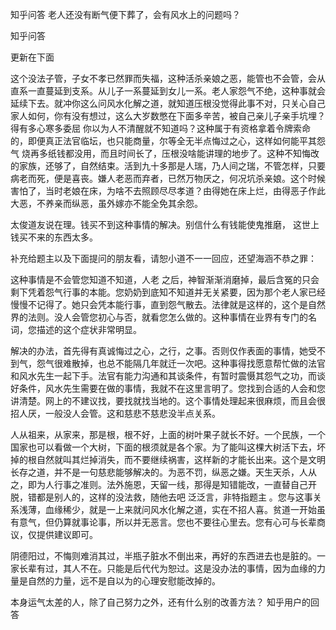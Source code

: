  
 知乎问答 老人还没有断气便下葬了，会有风水上的问题吗？ 
 
 
 
 
 
 知乎问答 
 
 

 

 更新在下面

 

 这个没法子管，子女不孝已然罪而失福，这种活杀亲娘之恶，能管也不会管，会从直系一直蔓延到支系。从儿子一系蔓延到女儿一系。老人家怨气不绝，这种事就会延续下去。就冲你这么问风水化解之道，就知道压根没觉得此事不对，只关心自己家人如何，你有没有想过，这么大岁数憋在下面多辛苦，被自己亲儿子亲手坑埋？得有多心寒多委屈 你以为人不清醒就不知道吗？这种属于有资格拿着令牌索命的，即便真正法官临坛，也只能商量，尔等全无半点悔过之心，这样如何能平其怨气 烧再多纸钱都没用，而且时间长了，压根没啥能讲理的地步了。这种不知悔改的家族，还够了，自然结束。活到九十多那是人瑞，乃人间之瑞，不管怎样，只要病老而死，便是喜丧。嫌人老恶而弃者，已然万物厌之，何况坑杀亲娘。这个时候害怕了，当时老娘在床，为啥不去照顾尽尽孝道？由得她在床上烂，由得恶子作此大恶，不养亲而纵恶，虽外嫁亦不能全免其余怨。

 太俊道友说在理。钱买不到这种事情的解决。别信什么有钱能使鬼推磨， 这世上钱买不来的东西太多。 

 

 补充给题主以及下面提问的朋友看，请恕小道不一一回应，还望海涵不恭之罪：

 这种事情是不会管您知道不知道，人老 之后，神智渐渐消磨掉，最后含冤的只会剩下凭着怨气行事的本能。您奶奶到底知不知道并无关紧要，因为那个老人家已经慢慢不记得了。她只会凭本能行事，直到怨气散去。法律就是这样的，这个是自然界的法则。没人会管您初心与否，就看您怎么做的。这种事情在业界有专门的名词，您描述的这个症状非常明显。

 解决的办法，首先得有真诚悔过之心，之行，之事。否则仅作表面的事情，她受不到气，怨气很难散掉，也总不能隔几年就迁一次吧。这种事得找愿意帮忙做的法官和风水先生一起下手。法官有能力沟通和其谈条件，有暂时震慑其怨气之功，而谈好条件，风水先生需要在做的事情，我就不在这里言明了。您找到合适的人会和您讲清楚。网上的不建议找，要找就找当地的。这个事情处理起来很麻烦，而且会很招人厌，一般没人会管。这和慈悲不慈悲没半点关系。

 人从祖来，从家来，那是根，根不好，上面的树叶果子就长不好。一个民族，一个国家也可以看做一个大树，下面的根须就是各个家。为了能叫这棵大树活下去，坏掉的根自然就叫其烂掉消失，而不要继续祸害，这样新的才能长出来。这个是文明长存之道，并不是一句慈悲能够解决的。为恶不罚，纵恶之嫌。天生天杀，人从之，即为人行事之准则。法外施恩，天留一线，那得是知错能改，一直替自己开脱，错都是别人的，这样的没法救，随他去吧 泛泛言，非特指题主 。您与这事关系浅薄，血缘稀少，就是一上来就问风水化解之道，实在不招人喜。贫道一开始虽有意气，但仍算就事论事，所以并无恶言。您也不要往心里去。您有心可与长辈商议，仅提供建议即可。

 阴德阳过，不悔则难消其过，半瓶子脏水不倒出来，再好的东西进去也是脏的。一家长辈有过，其人不在。只能是后代代为恕过。这是没办法的事情，因为血缘的力量是自然的力量，远不是自以为的心理安慰能改掉的。 

 本身运气太差的人，除了自己努力之外，还有什么别的改善方法？ 知乎用户的回答 